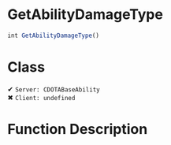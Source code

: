 # GetAbilityDamageType
```js
int GetAbilityDamageType()
```
# Class
✔ `Server: CDOTABaseAbility`  
✖ `Client: undefined`  

# Function Description

